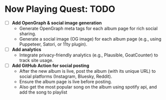 # Now Playing Quest: TODO

- [ ] **Add OpenGraph & social image generation**
  - Generate OpenGraph meta tags for each album page for rich social sharing.
  - Generate a social image (OG image) for each album page (e.g., using Puppeteer, Satori, or 11ty plugin).
- [ ] **Add analytics**
  - Integrate privacy-friendly analytics (e.g., Plausible, GoatCounter) to track site usage.
- [ ] **Add GitHub Action for social posting**
  - After the new album is live, post the album (with its unique URL) to social platforms (Instagram, Bluesky, Reddit).
  - Ensure the album page is live before posting.
  - Also get the most popular song on the album using spotify api, and add the song to playlist
